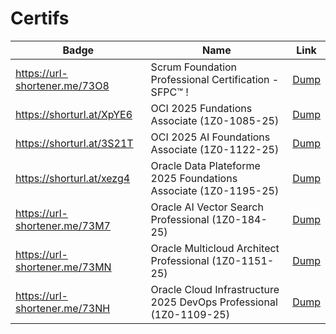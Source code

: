 # Certifs

| Badge                              | Name                                                         | Link             |
| ---------------------------------- | -------------------------------------------------------------| ---------------- |
| https://url-shortener.me/73O8      |Scrum Foundation Professional Certification - SFPC™ !		      |[Dump](#)         |  
| https://shorturl.at/XpYE6          | OCI 2025 Fundations Associate (1Z0-1085-25)      | [Dump](https://url-shortener.me/73M5)|
| https://shorturl.at/3S21T          | OCI 2025 AI Foundations Associate (1Z0-1122-25)  | [Dump](https://url-shortener.me/73LW)|
| https://shorturl.at/xezg4          | Oracle Data Plateforme 2025 Foundations Associate (1Z0-1195-25)  | [Dump](#)  |
| https://url-shortener.me/73M7	     | Oracle AI Vector Search Professional (1Z0-184-25)	              | [Dump](#)  |
| https://url-shortener.me/73MN	     | Oracle Multicloud Architect Professional (1Z0-1151-25)           |	[Dump](#)	 |
| https://url-shortener.me/73NH      | Oracle Cloud Infrastructure 2025 DevOps Professional (1Z0-1109-25)|[Dump](#)	 |
